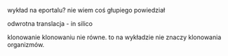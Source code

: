 wykład na eportalu? nie wiem coś głupiego powiedział

odwrotna translacja - in silico

klonowanie klonowaniu nie równe. to na wykładzie nie znaczy klonowania organizmów.


